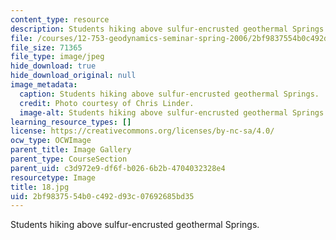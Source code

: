 ```yaml
---
content_type: resource
description: Students hiking above sulfur-encrusted geothermal Springs.
file: /courses/12-753-geodynamics-seminar-spring-2006/2bf9837554b0c492d93c07692685bd35_18.jpg
file_size: 71365
file_type: image/jpeg
hide_download: true
hide_download_original: null
image_metadata:
  caption: Students hiking above sulfur-encrusted geothermal Springs.
  credit: Photo courtesy of Chris Linder.
  image-alt: Students hiking above sulfur-encrusted geothermal Springs.
learning_resource_types: []
license: https://creativecommons.org/licenses/by-nc-sa/4.0/
ocw_type: OCWImage
parent_title: Image Gallery
parent_type: CourseSection
parent_uid: c3d972e9-df6f-b026-6b2b-4704032328e4
resourcetype: Image
title: 18.jpg
uid: 2bf98375-54b0-c492-d93c-07692685bd35
---
```

Students hiking above sulfur-encrusted geothermal Springs.